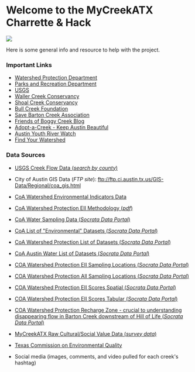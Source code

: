 # Welcome to the MyCreekATX Charrette & Hack

![](http://static1.squarespace.com/static/54f9cfafe4b0bf71d224133e/t/5579fdc3e4b07d1ca22b2061/1442360617298/?format=250w)

Here is some general info and resource to help with the project.

### Important Links

- [Watershed Protection Department](https://www.austintexas.gov/department/watershed-protection)
- [Parks and Recreation Department](http://www.austintexas.gov/department/parks-and-recreation)
- [USGS](http://waterdata.usgs.gov/nwis)
- [Waller Creek Conservancy](https://www.wallercreek.org/)
- [Shoal Creek Conservancy](http://www.shoalcreekconservancy.org/)
- [Bull Creek Foundation](http://www.bullcreek.net/)
- [Save Barton Creek Association](http://www.savebartoncreek.org/)
- [Friends of Boggy Creek Blog](http://friendsofboggy.blogspot.com/)
- [Adopt-a-Creek - Keep Austin Beautiful](http://keepaustinbeautiful.org/programs/adopt-creek)
- [Austin Youth River Watch](http://riverwatchers.org/)
- [Find Your Watershed](http://www.austintexas.gov/GIS/FindYourWatershed/)


### Data Sources
- [USGS Creek Flow Data (_search by county_)](http://waterdata.usgs.gov/tx/nwis/current/?type=flow&group_key=county_cd&site_no_name_slect=station_nm)
- City of Austin GIS Data (_FTP site_): ftp://ftp.ci.austin.tx.us/GIS-Data/Regional/coa_gis.html
- [CoA Watershed Environmental Indicators Data](http://www.austintexas.gov/content/1361/FAQ/14531)
- [CoA Watershed Protection EII Methodology (_pdf_)](https://drive.google.com/file/d/0B5nTmYK1N7myOUhRWWFWZEpQbEk/view)
- [CoA Water Sampling Data (_Socrata Data Portal_)](https://data.austintexas.gov/Environmental/Water-Quality-Sampling-Data/5tye-7ray)
- [CoA List of "Environmental" Datasets (_Socrata Data Portal_)](https://data.austintexas.gov/browse?category=Environmental&utf8=%E2%9C%93)
- [CoA Watershed Protection List of Datasets (_Socrata Data Portal_)](https://data.austintexas.gov/browse?Additional-Information_Department=Watershed+Protection&utf8=%E2%9C%93)
- [CoA Austin Water List of Datasets (_Socrata Data Portal_)](https://data.austintexas.gov/browse?Additional-Information_Department=Austin+Water&utf8=%E2%9C%93)
- [COA Watershed Protection EII Sampling Locations (_Socrata Data Portal_)](https://data.austintexas.gov/Environmental/Environmental-Integrity-Index-2014-2015-Sampling-L/fq6s-pigi)
- [COA Watershed Protection All Sampling Locations (_Socrata Data Portal_)](https://data.austintexas.gov/Environmental/Water-Quality-Sampling-Locations/t9gx-rxwg)
- [COA Watershed Protection EII Scores Spatial (_Socrata Data Portal_)](https://data.austintexas.gov/Environmental/Watershed-Reach-Integrity-Scores/xnw2-4z4z)
- [COA Watershed Protection EII Scores Tabular (_Socrata Data Portal_)](https://data.austintexas.gov/Environmental/Watershed-Reach-Index-and-Problem-Scores/vk3r-6prc)
- [COA Watershed Protection Recharge Zone - crucial to understanding disappearing flow in Barton Creek downstream of Hill of Life (_Socrata Data Portal_)](https://data.austintexas.gov/Environmental/Recharge-Zones/fkk6-3s95)
- [MyCreekATX Raw Cultural/Social Value Data (_survey data_)](https://docs.google.com/spreadsheets/d/1MGOipHCvQcpLbjfCBBpuMfm0ZqRdwmF9oxII79dMbDI/edit?usp=sharing)
- [Texas Commission on Environmental Quality](https://www.tceq.texas.gov/waterquality/monitoring/cwqmn-data-links)



- Social media (images, comments, and video pulled for each creek's hashtag)
